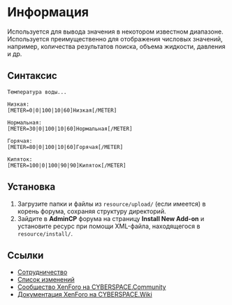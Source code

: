 # Информация

Используется для вывода значения в некотором известном диапазоне. Используется преимущественно для отображения числовых значений, например, количества результатов поиска, объема жидкости, давления и др.

## Синтаксис

```
Температура воды...

Низкая:
[METER=0|0|100|10|60]Низкая[/METER]

Нормальная:
[METER=30|0|100|10|60]Нормальная[/METER]

Горячая:
[METER=80|0|100|10|60]Горячая[/METER]

Кипяток:
[METER=100|0|100|90|90]Кипяток[/METER]
```

## Установка

1. Загрузите папки и файлы из `resource/upload/` (если имеется) в корень форума, сохраняя структуру директорий.
2. Зайдите в **AdminCP** форума на страницу **Install New Add-on** и установите ресурс при помощи XML-файла, находящегося в `resource/install/`.

## Ссылки

- [Сотрудничество](CONTRIBUTING.md)
- [Список изменений](CHANGELOG.md)
- [Сообщество XenForo на CYBERSPACE.Community](//cyberspace.community/forums/30/)
- [Документация XenForo на CYBERSPACE.Wiki](//xenforo.cyberspace.wiki/)
